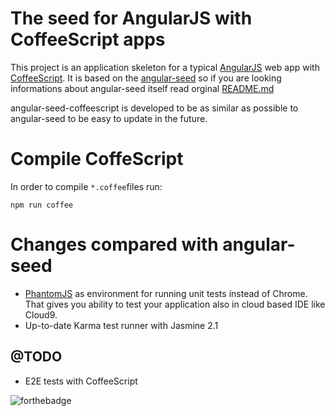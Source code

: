 # The seed for AngularJS with CoffeeScript apps

This project is an application skeleton for a typical 
[AngularJS](http://angularjs.org/) web app with 
[CoffeeScript](http://coffeescript.org). It is based on the 
[angular-seed](https://github.com/angular/angular-seed) so if you are looking 
informations about angular-seed itself read orginal 
[README.md](https://github.com/angular/angular-seed/blob/master/README.md)

angular-seed-coffeescript is developed to be as similar as possible to 
angular-seed to be easy to update in the future.

# Compile CoffeScript
In order to compile `*.coffee`files run:
```
npm run coffee
```

# Changes compared with angular-seed
* [PhantomJS](http://phantomjs.org/) as environment for running unit tests 
  instead of Chrome. That gives you ability to test your application also in 
  cloud based IDE like Cloud9.
* Up-to-date Karma test runner with Jasmine 2.1

## @TODO
* E2E tests with CoffeeScript

![forthebadge](http://forthebadge.com/badges/gluten-free.svg)